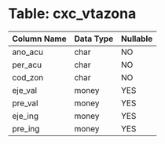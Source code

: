 # Table: cxc_vtazona

| Column Name | Data Type | Nullable |
|-------------|-----------|----------|
| ano_acu | char | NO |
| per_acu | char | NO |
| cod_zon | char | NO |
| eje_val | money | YES |
| pre_val | money | YES |
| eje_ing | money | YES |
| pre_ing | money | YES |
